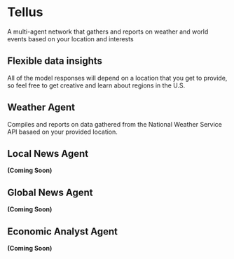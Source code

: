# Tellus
A multi-agent network that gathers and reports on weather and world events based on your location and interests

## Flexible data insights
All of the model responses will depend on a location that you get to provide, so feel free to get creative and learn about regions in the U.S.

## Weather Agent
Compiles and reports on data gathered from the National Weather Service API basaed on your provided location.

## Local News Agent
**(Coming Soon)** 

## Global News Agent
**(Coming Soon)**

## Economic Analyst Agent
**(Coming Soon)**
